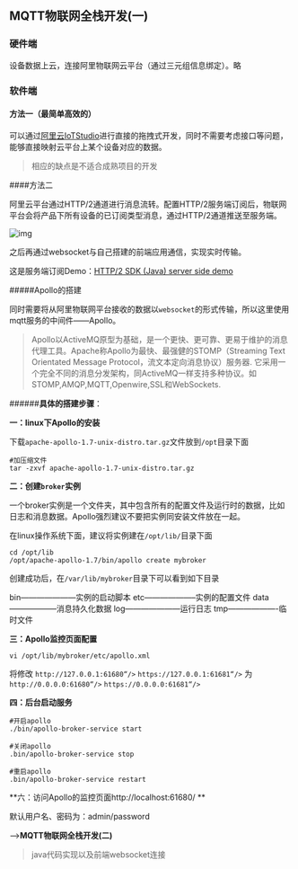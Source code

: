 ## MQTT物联网全栈开发(一)

### 硬件端

设备数据上云，连接阿里物联网云平台（通过三元组信息绑定）。略

### 软件端

#### 方法一（最简单高效的）

可以通过[阿里云IoTStudio](https://studio.iot.aliyun.com/)进行直接的拖拽式开发，同时不需要考虑接口等问题，能够直接映射云平台上某个设备对应的数据。

> 相应的缺点是不适合成熟项目的开发

####方法二

阿里云平台通过HTTP/2通道进行消息流转。配置HTTP/2服务端订阅后，物联网平台会将产品下所有设备的已订阅类型消息，通过HTTP/2通道推送至服务端。

![img](http://static-aliyun-doc.oss-cn-hangzhou.aliyuncs.com/assets/img/18849/156291484112665_zh-CN.png)

之后再通过websocket与自己搭建的前端应用通信，实现实时传输。

这是服务端订阅Demo：[HTTP/2 SDK (Java) server side demo](http://aliyun-iot.oss-cn-hangzhou.aliyuncs.com/java-http2-sdk-demo/http2-server-side-demo.zip?spm=a2c4g.11186623.2.13.2c616c873ThBM0&file=http2-server-side-demo.zip)

#####Apollo的搭建

同时需要将从阿里物联网平台接收的数据以`websocket`的形式传输，所以这里使用mqtt服务的中间件——Apollo。

>Apollo以ActiveMQ原型为基础，是一个更快、更可靠、更易于维护的消息代理工具。Apache称Apollo为最快、最强健的STOMP（Streaming Text Orientated Message Protocol，流文本定向消息协议）服务器. 它采用一个完全不同的消息分发架构，同ActiveMQ一样支持多种协议。如STOMP,AMQP,MQTT,Openwire,SSL和WebSockets.

######**具体的搭建步骤**：

**一：linux下Apollo的安装**

下载`apache-apollo-1.7-unix-distro.tar.gz`文件放到`/opt`目录下面

``````shell
#加压缩文件 
tar -zxvf apache-apollo-1.7-unix-distro.tar.gz
``````

**二：创建`broker`实例**

一个broker实例是一个文件夹，其中包含所有的配置文件及运行时的数据，比如日志和消息数据。Apollo强烈建议不要把实例同安装文件放在一起。

在linux操作系统下面，建议将实例建在`/opt/lib/`目录下面

``````shell
cd /opt/lib
/opt/apache-apollo-1.7/bin/apollo create mybroker
``````

创建成功后，在`/var/lib/mybroker`目录下可以看到如下目录

bin———————实例的启动脚本
etc——————–实例的配置文件
data——————消息持久化数据
log———————运行日志
tmp——————-临时文件

**三：Apollo监控页面配置**

`vi /opt/lib/mybroker/etc/apollo.xml`

将修改
`http://127.0.0.1:61680“/>`
`https://127.0.0.1:61681“/>`
为
`http://0.0.0.0:61680“/>`
`https://0.0.0.0:61681“/>`

**四：后台启动服务**

```shell
#开启apollo
./bin/apollo-broker-service start

#关闭apollo
.bin/apollo-broker-service stop 

#重启apollo
.bin/apollo-broker-service restart
```

**六：访问Apollo的监控页面http://localhost:61680/ **

默认用户名、密码为：admin/password



——>**MQTT物联网全栈开发(二)**

> java代码实现以及前端websocket连接